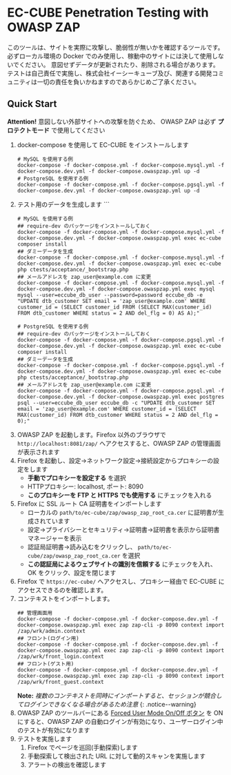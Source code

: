 # EC-CUBE Penetration Testing with OWASP ZAP

このツールは、サイトを実際に攻撃し、脆弱性が無いかを確認するツールです。
必ずローカル環境の Docker でのみ使用し、稼動中のサイトには決して使用しないでください。
意図せずデータが更新されたり、削除される場合があります。
テストは自己責任で実施し、株式会社イーシーキューブ及び、関連する開発コミュニティは一切の責任を負いかねますのであらかじめご了承ください。

## Quick Start

**Attention!** 意図しない外部サイトへの攻撃を防ぐため、 OWASP ZAP は必ず **プロテクトモード** で使用してください

1. docker-compose を使用して EC-CUBE をインストールします
    ```shell
    # MySQL を使用する例
    docker-compose -f docker-compose.yml -f docker-compose.mysql.yml -f docker-compose.dev.yml -f docker-compose.owaspzap.yml up -d
    # PostgreSQL を使用する例
    docker-compose -f docker-compose.yml -f docker-compose.pgsql.yml -f docker-compose.dev.yml -f docker-compose.owaspzap.yml up -d
1. テスト用のデータを生成します    ```
    ```shell
    # MySQL を使用する例
    ## require-dev のパッケージをインストールしておく
    docker-compose -f docker-compose.yml -f docker-compose.mysql.yml -f docker-compose.dev.yml -f docker-compose.owaspzap.yml exec ec-cube composer install
    ## ダミーデータを生成
    docker-compose -f docker-compose.yml -f docker-compose.mysql.yml -f docker-compose.dev.yml -f docker-compose.owaspzap.yml exec ec-cube php ctests/acceptance/_bootstrap.php
    ## メールアドレスを zap_user@example.com に変更
    docker-compose -f docker-compose.yml -f docker-compose.mysql.yml -f docker-compose.dev.yml -f docker-compose.owaspzap.yml exec mysql mysql --user=eccube_db_user --password=password eccube_db -e "UPDATE dtb_customer SET email = 'zap_user@example.com' WHERE customer_id = (SELECT customer_id FROM (SELECT MAX(customer_id) FROM dtb_customer WHERE status = 2 AND del_flg = 0) AS A);"

    # PostgreSQL を使用する例
    ## require-dev のパッケージをインストールしておく
    docker-compose -f docker-compose.yml -f docker-compose.pgsql.yml -f docker-compose.dev.yml -f docker-compose.owaspzap.yml exec ec-cube composer install
    ## ダミーデータを生成
    docker-compose -f docker-compose.yml -f docker-compose.pgsql.yml -f docker-compose.dev.yml -f docker-compose.owaspzap.yml exec ec-cube php ctests/acceptance/_bootstrap.php
    ## メールアドレスを zap_user@example.com に変更
    docker-compose -f docker-compose.yml -f docker-compose.pgsql.yml -f docker-compose.dev.yml -f docker-compose.owaspzap.yml exec postgres psql --user=eccube_db_user eccube_db -c "UPDATE dtb_customer SET email = 'zap_user@example.com' WHERE customer_id = (SELECT MAX(customer_id) FROM dtb_customer WHERE status = 2 AND del_flg = 0);"
    ```
1. OWASP ZAP を起動します。Firefox 以外のブラウザで `http://localhost:8081/zap/` へアクセスすると、OWASP ZAP の管理画面が表示されます
1. Firefox を起動し、設定→ネットワーク設定→接続設定からプロキシーの設定をします
   - **手動でプロキシーを設定する** を選択
   - HTTPプロキシー: localhost, ポート: 8090
   - **このプロキシーを FTP と HTTPS でも使用する** にチェックを入れる
1. Firefox に SSL ルート CA 証明書をインポートします
   - ローカルの `path/to/ec-cube/zap/owasp_zap_root_ca.cer` に証明書が生成されています
   - 設定→プライバシーとセキュリティ→証明書→証明書を表示から証明書マネージャーを表示
   - 認証局証明書→読み込むをクリックし、 `path/to/ec-cube/zap/owasp_zap_root_ca.cer` を選択
   - **この認証局によるウェブサイトの識別を信頼する** にチェックを入れ、 OK をクリック、設定を閉じます
1. Firefox で `https://ec-cube/` へアクセスし、プロキシー経由で EC-CUBE にアクセスできるのを確認します。
1. コンテキストをインポートします。
    ```shell
    ## 管理画面用
    docker-compose -f docker-compose.yml -f docker-compose.dev.yml -f docker-compose.owaspzap.yml exec zap zap-cli -p 8090 context import /zap/wrk/admin.context
    ## フロント(ログイン用)
    docker-compose -f docker-compose.yml -f docker-compose.dev.yml -f docker-compose.owaspzap.yml exec zap zap-cli -p 8090 context import /zap/wrk/front_login.context
    ## フロント(ゲスト用)
    docker-compose -f docker-compose.yml -f docker-compose.dev.yml -f docker-compose.owaspzap.yml exec zap zap-cli -p 8090 context import /zap/wrk/front_guest.context
    ```
   **Note:** *複数のコンテキストを同時にインポートすると、セッションが競合してログインできなくなる場合があるため注意*
   {: .notice--warning}
1. OWASP ZAP のツールバーにある [Forced User Mode On/Off ボタン](https://www.zaproxy.org/docs/desktop/ui/tltoolbar/#--forced-user-mode-on--off) を ON にすると、OWASP ZAP の自動ログインが有効になり、ユーザーログイン中のテストが有効になります
1. テストを実施します
   1. Firefox でページを巡回(手動探索)します
   1. 手動探索して検出された URL に対して動的スキャンを実施します
   1. アラートの検出を確認します
